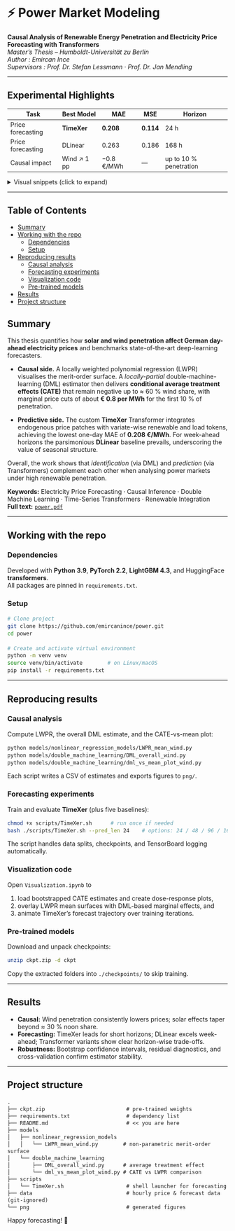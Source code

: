 # ⚡ Power Market Modeling

**Causal Analysis of Renewable Energy Penetration and Electricity Price Forecasting with Transformers**  
*Master’s Thesis – Humboldt-Universität zu Berlin*  
*Author : Emircan Ince*  
*Supervisors : Prof. Dr. Stefan Lessmann · Prof. Dr. Jan Mendling*

---

## Experimental Highlights

| Task              | Best Model | MAE  | MSE  | Horizon |
|-------------------|------------|------|------|---------|
| Price forecasting | **TimeXer**| **0.208** | **0.114** | 24 h |
| Price forecasting | DLinear    | 0.263 | 0.186 | 168 h |
| Causal impact     | Wind ↗ 1 pp| −0.8 €/MWh | — | up to 10 % penetration |

<details>
<summary>Visual snippets (click to expand)</summary>

<div align="center">
  <img src="png/LWPR_solar.png" alt="Solar LWPR surface" width="45%"/>
  <img src="png/LWPR_wind.png"  alt="Wind LWPR surface"  width="45%"/>
  <br/>
  <img src="png/mean_vs_cate_solar.png" alt="Solar CATE vs mean" width="45%"/>
  <img src="png/mean_vs_cate_wind.png"  alt="Wind CATE vs mean"  width="45%"/>
</div>
</details>

---

## Table of Contents
- [Summary](#summary)
- [Working with the repo](#working-with-the-repo)
  - [Dependencies](#dependencies)
  - [Setup](#setup)
- [Reproducing results](#reproducing-results)
  - [Causal analysis](#causal-analysis)
  - [Forecasting experiments](#forecasting-experiments)
  - [Visualization code](#visualization-code)
  - [Pre-trained models](#pre-trained-models)
- [Results](#results)
- [Project structure](#project-structure)

## Summary

This thesis quantifies how **solar and wind penetration affect German day-ahead electricity prices** and benchmarks state-of-the-art deep-learning forecasters.

* **Causal side.** A locally weighted polynomial regression (LWPR) visualises the merit-order surface. A *locally-partial* double-machine-learning (DML) estimator then delivers **conditional average treatment effects (CATE)** that remain negative up to ≈ 60 % wind share, with marginal price cuts of about **€ 0.8 per MWh** for the first 10 % of penetration.

* **Predictive side.** The custom **TimeXer** Transformer integrates endogenous price patches with variate-wise renewable and load tokens, achieving the lowest one-day MAE of **0.208 €/MWh**. For week-ahead horizons the parsimonious **DLinear** baseline prevails, underscoring the value of seasonal structure.

Overall, the work shows that *identification* (via DML) and *prediction* (via Transformers) complement each other when analysing power markets under high renewable penetration.

**Keywords:** Electricity Price Forecasting · Causal Inference · Double Machine Learning · Time-Series Transformers · Renewable Integration  
**Full text:** [`power.pdf`](./power.pdf)

---

## Working with the repo

### Dependencies
Developed with **Python 3.9**, **PyTorch 2.2**, **LightGBM 4.3**, and HuggingFace **transformers**.  
All packages are pinned in `requirements.txt`.

### Setup
~~~bash
# Clone project
git clone https://github.com/emircanince/power.git
cd power

# Create and activate virtual environment
python -m venv venv
source venv/bin/activate        # on Linux/macOS
pip install -r requirements.txt
~~~

---

## Reproducing results

### Causal analysis
Compute LWPR, the overall DML estimate, and the CATE-vs-mean plot:
~~~bash
python models/nonlinear_regression_models/LWPR_mean_wind.py
python models/double_machine_learning/DML_overall_wind.py
python models/double_machine_learning/dml_vs_mean_plot_wind.py
~~~
Each script writes a CSV of estimates and exports figures to `png/`.

### Forecasting experiments
Train and evaluate **TimeXer** (plus five baselines):
~~~bash
chmod +x scripts/TimeXer.sh      # run once if needed
bash ./scripts/TimeXer.sh --pred_len 24    # options: 24 / 48 / 96 / 168
~~~
The script handles data splits, checkpoints, and TensorBoard logging automatically.

### Visualization code
Open `Visualization.ipynb` to  
1. load bootstrapped CATE estimates and create dose-response plots,  
2. overlay LWPR mean surfaces with DML-based marginal effects, and  
3. animate TimeXer’s forecast trajectory over training iterations.

### Pre-trained models
Download and unpack checkpoints:
~~~bash
unzip ckpt.zip -d ckpt
~~~
Copy the extracted folders into `./checkpoints/` to skip training.

---

## Results

* **Causal:** Wind penetration consistently lowers prices; solar effects taper beyond ≈ 30 % noon share.  
* **Forecasting:** TimeXer leads for short horizons; DLinear excels week-ahead; Transformer variants show clear horizon-wise trade-offs.  
* **Robustness:** Bootstrap confidence intervals, residual diagnostics, and cross-validation confirm estimator stability.

---

## Project structure
~~~text
.
├── ckpt.zip                          # pre-trained weights
├── requirements.txt                  # dependency list
├── README.md                         # << you are here
├── models
│   ├── nonlinear_regression_models
│   │   └── LWPR_mean_wind.py        # non-parametric merit-order surface
│   └── double_machine_learning
│       ├── DML_overall_wind.py      # average treatment effect
│       └── dml_vs_mean_plot_wind.py # CATE vs LWPR comparison
├── scripts
│   └── TimeXer.sh                    # shell launcher for forecasting
├── data                              # hourly price & forecast data (git-ignored)
└── png                               # generated figures
~~~

Happy forecasting! 🚀